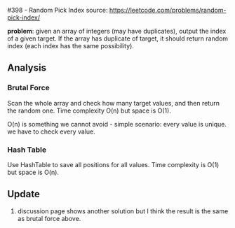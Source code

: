 #398 - Random Pick Index
source: https://leetcode.com/problems/random-pick-index/

**problem**: given an array of integers (may have duplicates), output the index of a given target. If the array has duplicate of target, it should return random index (each index has the same possibility).

## Analysis
### Brutal Force
Scan the whole array and check how many target values, and then return the random one. Time complexity O(n) but space is O(1).

O(n) is something we cannot avoid - simple scenario: every value is unique. we have to check every value.

### Hash Table
Use HashTable to save all positions for all values. Time complexity is O(1) but space is O(n). 

## Update
1. discussion page shows another solution but I think the result is the same as brutal force above.
